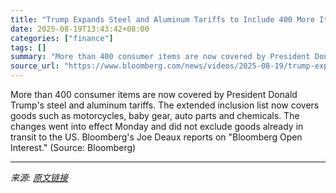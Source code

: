 ```yaml
---
title: "Trump Expands Steel and Aluminum Tariffs to Include 400 More Items"
date: 2025-08-19T13:43:42+08:00
categories: ["finance"]
tags: []
summary: "More than 400 consumer items are now covered by President Donald Trump's steel and aluminum tariffs. The extended inclusion list now covers goods such as motorcycles, baby gear, auto parts and chemica"
source_url: "https://www.bloomberg.com/news/videos/2025-08-19/trump-expands-metals-tariffs-to-include-400-more-items-video"
---
```


More than 400 consumer items are now covered by President Donald Trump's steel and aluminum tariffs. The extended inclusion list now covers goods such as motorcycles, baby gear, auto parts and chemicals. The changes went into effect Monday and did not exclude goods already in transit to the US. Bloomberg's Joe Deaux reports on "Bloomberg Open Interest." (Source: Bloomberg)

---

*来源: [原文链接](https://www.bloomberg.com/news/videos/2025-08-19/trump-expands-metals-tariffs-to-include-400-more-items-video)*

